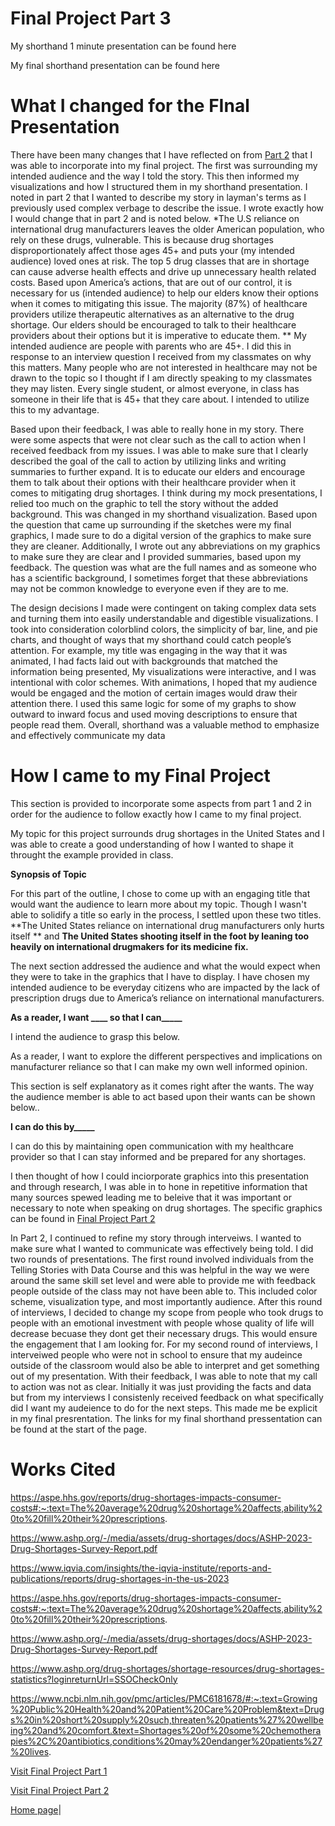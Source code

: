 # Final Project Part 3

My shorthand 1 minute presentation can be found here

My final shorthand presentation can be found here

# What I changed for the FInal Presentation 


There have been many changes that I have reflected on from [Part 2](https://haleena426.github.io/Phillips-Haleena-Portfolio/final_project_Haleena_2.html) that I was able to incorporate into my final project. The first was surrounding my intended audience and the way I told the story. This then informed my visualizations and how I structured them in my shorthand presentation. I noted in part 2 that I wanted to describe my story in layman's terms as I previously used complex verbage to describe the issue. I wrote exactly how I would change that in part 2 and is noted below. 
*The U.S reliance on international drug manufacturers leaves the older American population, who rely on these drugs, vulnerable. This is because drug shortages disproportionately  affect those ages 45+ and puts your (my intended audience) loved ones at risk. The top 5 drug classes that are in shortage can cause adverse health effects and drive up unnecessary health related costs. Based upon America’s actions, that are out of our control, it is necessary for us (intended audience) to help our elders know their options when it comes to mitigating this issue. The majority (87%) of healthcare providers utilize therapeutic alternatives as an alternative to the drug shortage. Our elders should be encouraged to talk to their healthcare providers about their options but it is imperative to educate them. 
** My intended audience are people with parents who are 45+. I did this in response to an interview question I received from my classmates on why this matters. Many people who are not interested in healthcare may not be drawn to the topic so I thought if I am directly speaking to my classmates they may listen. Every single student, or almost everyone, in class has someone in their life that is 45+ that they care about. I intended to utilize this to my advantage. 

Based upon their feedback, I was able to really hone in my story. There were some aspects that were not clear such as the call to action when I received feedback from my issues. I was able to  make sure that I clearly described the goal of the call to action by utilizing links and writing summaries to further expand. It is to educate our elders and encourage them to talk about their options with their healthcare provider when it comes to mitigating drug shortages. I think during my mock presentations, I relied too much on the graphic to tell the story without the added background. This was changed in my shorthand visualization. Based upon the question that came up surrounding if the sketches were my final graphics, I made sure to do a digital version of the graphics to make sure they are cleaner. Additionally, I wrote out any abbreviations on my graphics to make sure they are clear and I provided summaries, based upon my feedback. The question was what are the full names and as someone who has a scientific background, I sometimes forget that these abbreviations may not be common knowledge to everyone even if they are to me. 

The design decisions I made were contingent on taking complex data sets and turning them into easily understandable and digestible visualizations. I took into consideration colorblind colors, the simplicity of bar, line, and pie charts, and thought of ways that my shorthand could catch people’s attention. For example, my title was engaging in the way that it was animated, I had facts laid out with backgrounds that matched the information being presented, My visualizations were interactive, and I was intentional with color schemes. With animations, I hoped that my audience would be engaged and the motion of certain images would draw their attention there. I used this same logic for some of my graphs to show outward to inward focus and used moving descriptions to ensure that people read them. Overall, shorthand was a valuable method to emphasize and effectively communicate my data

# How I came to my Final Project

This section is provided to incorporate some aspects from part 1 and 2 in order for the audience to follow exactly how I came to my final project. 

My topic for this project surrounds drug shortages in the United States and I was able to create a good understanding of how I wanted to shape it throught the example provided in class. 

**Synopsis of Topic**

For this part of the outline, I chose to come up with an engaging title that would want the audience to learn more about my topic. Though I wasn't able to solidify a title so early in the process, I settled upon these two titles. **The United States reliance on international drug manufacturers only hurts itself ** and **The United States shooting itself in the foot by leaning too heavily on international drugmakers for its medicine fix.**

The next section addressed the audience and what the would expect when they were to take in the graphics that I have to display. I have chosen my intended audience to be everyday citizens who are impacted by the lack of prescription drugs due to America’s reliance on international manufacturers. 

**As a reader, I want ____ so that I can_____**

I intend the audience to grasp this below.

As a reader, I want to explore the different perspectives and implications on manufacturer reliance so that I can make my own well informed opinion. 

This section is self explanatory as it comes right after the wants. The way the audience member is able to act based upon their wants can be shown below.. 

**I can do this by_____**

I can do this by maintaining open communication with my healthcare provider so that I can stay informed and be prepared for any shortages. 

I then thought of how I could inciorporate graphics into this presentation and through research, I was able in to hone in repetitive information that many sources spewed leading me to beleive that it was important or necessary to note when speaking on drug shortages. The specific graphics can be found in [Final Project Part 2](https://haleena426.github.io/Phillips-Haleena-Portfolio/final_project_Haleena_2.html)

In Part 2, I continued to refine my story through interveiws. I wanted to make sure what I wanted to communicate was effectively being told. I did two rounds of presentations. The first round involved individuals from the Telling Stories with Data Course and this was helpful in the way we were around the same skill set level and were able to provide me with feedback people outside of the class may not have been able to. This included color scheme, visualization type, and most importantly audience. After this round of interviews, I decided to change my scope from people who took drugs to people with an emotional investment with people whose quality of life will decrease becuase they dont get their necessary drugs. This would ensure the engagement that I am looking for. For my second round of interviews, I interveiwed people who were not in school to ensure that my audeince outside of the classroom would also be able to interpret and get something out of my presentation. With their feedback, I was able to note that my call to action was not as clear. Initially it was just providing the facts and data but from my interviews I consistenly received feedback on what specifically did I want my audeience to do for the next steps. This made me be explicit in my final presrentation. The links for my final shorthand pressentation can be found at the start of the page. 

# Works Cited

https://aspe.hhs.gov/reports/drug-shortages-impacts-consumer-costs#:~:text=The%20average%20drug%20shortage%20affects,ability%20to%20fill%20their%20prescriptions.

https://www.ashp.org/-/media/assets/drug-shortages/docs/ASHP-2023-Drug-Shortages-Survey-Report.pdf

https://www.iqvia.com/insights/the-iqvia-institute/reports-and-publications/reports/drug-shortages-in-the-us-2023

https://aspe.hhs.gov/reports/drug-shortages-impacts-consumer-costs#:~:text=The%20average%20drug%20shortage%20affects,ability%20to%20fill%20their%20prescriptions.

https://www.ashp.org/-/media/assets/drug-shortages/docs/ASHP-2023-Drug-Shortages-Survey-Report.pdf

https://www.ashp.org/drug-shortages/shortage-resources/drug-shortages-statistics?loginreturnUrl=SSOCheckOnly

https://www.ncbi.nlm.nih.gov/pmc/articles/PMC6181678/#:~:text=Growing%20Public%20Health%20and%20Patient%20Care%20Problem&text=Drugs%20in%20short%20supply%20such,threaten%20patients%27%20wellbeing%20and%20comfort.&text=Shortages%20of%20some%20chemotherapies%2C%20antibiotics,conditions%20may%20endanger%20patients%27%20lives.


[Visit Final Project Part 1](https://haleena426.github.io/Phillips-Haleena-Portfolio/final_project_Haleena.html)

[Visit Final Project Part 2](https://haleena426.github.io/Phillips-Haleena-Portfolio/final_project_Haleena_2.html)

[Home page](https://haleena426.github.io/Phillips-Haleena-Portfolio/)|


